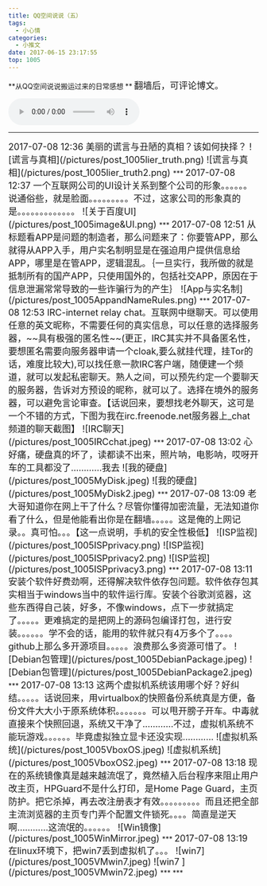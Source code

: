 ```yaml
---
title: QQ空间说说（五）
tags:
  - 小心情
categories:
  - 小推文
date: 2017-06-15 23:17:55
top: 1005
---
```

**从QQ空间说说搬运过来的日常感想 **
<font size=4>
翻墙后，可评论博文。
</font>
<!--more-->

<audio
controls="controls" name="media" style='width:264px' autoplay loop=true>
<source src="/musics/wish.mp3">
</audio>


***
<font size=4>
2017-07-08 12:36
美丽的谎言与丑陋的真相？该如何抉择？
![谎言与真相](/pictures/post_1005lier_truth.png) ![谎言与真相](/pictures/post_1005lier_truth2.png)
</font>
***
<font size=4>
2017-07-08 12:37
一个互联网公司的UI设计关系到整个公司的形象。。。。。。说通俗些，就是脸面。。。。。。。。。不过，这家公司的形象真的是。。。。。。。。。。。。。
![关于百度UI](/pictures/post_1005image&UI.png)
</font>
***
<font size=4>
2017-07-08 12:51
从标题看APP是问题的制造者，那么问题来了：你要管APP，那么就得从APP入手，用户实名制明显是在强迫用户提供信息给APP，哪里是在管APP，逻辑混乱。｛一旦实行，我所做的就是抵制所有的国产APP，只使用国外的，包括社交APP，原因在于信息泄漏常常导致的一些诈骗行为的产生｝
![App与实名制](/pictures/post_1005AppandNameRules.png)
</font>
***
<font size=4>
2017-07-08 12:53
IRC-internet relay chat。互联网中继聊天。可以使用任意的英文昵称，不需要任何的真实信息，可以任意的选择服务器，~~具有极强的匿名性~~(更正，IRC其实并不具备匿名性，要想匿名需要向服务器申请一个cloak,要么就挂代理，挂Tor的话，难度比较大),可以找任意一款IRC客户端，随便建一个频道，就可以发起私密聊天。熟人之间，可以预先约定一个要聊天的服务器，告诉对方预设的昵称，就可以了。选择在境外的服务器，可以避免言论审查。【话说回来，要想找老外聊天，这可是一个不错的方式，下图为我在irc.freenode.net服务器上_chat频道的聊天截图】
![IRC聊天](/pictures/post_1005IRCchat.jpeg)
</font>
***
<font size=4>
2017-07-08 13:02
心好痛，硬盘真的坏了，读都读不出来，照片呐，电影呐，哎呀开车的工具都没了…………我去
![我的硬盘](/pictures/post_1005MyDisk.jpeg) ![我的硬盘](/pictures/post_1005MyDisk2.jpeg)
</font>
***
<font size=4>
2017-07-08 13:09
老大哥知道你在网上干了什么？尽管你懂得加密流量，无法知道你看了什么，但是他能看出你是在翻墙。。。。。这是俺的上网记录。。真可怕。。。【这一点说明，手机的安全性极低】
![ISP监视](/pictures/post_1005ISPprivacy.png) ![ISP监视](/pictures/post_1005ISPprivacy2.png)  ![ISP监视](/pictures/post_1005ISPprivacy3.png)
</font>
***
<font size=4>
2017-07-08 13:11
安装个软件好费劲啊，还得解决软件依存包问题。软件依存包其实相当于windows当中的软件运行库。安装个谷歌浏览器，这些东西得自己装，好多，不像windows，点下一步就搞定了。。。。。更难搞定的是把网上的源码包编译打包，进行安装。。。。。。学不会的话，能用的软件就只有4万多个了。。。。github上那么多开源项目。。。。。浪费那么多资源可惜了。
![Debian包管理](/pictures/post_1005DebianPackage.jpeg) ![Debian包管理](/pictures/post_1005DebianPackage2.jpeg)
</font>
***
<font size=4>
2017-07-08 13:13
这两个虚拟机系统该用哪个好？好纠结。。。。。话说回来，用virtualbox的快照备份系统真是方便，备份文件大大小于原系统体积。。。。。。。可以甩开膀子开车。中毒就直接来个快照回退，系统又干净了…………不过，虚拟机系统不能玩游戏。。。。。。毕竟虚拟独立显卡还没实现…………
![虚拟机系统](/pictures/post_1005VboxOS.jpeg)  ![虚拟机系统](/pictures/post_1005VboxOS2.jpeg)
</font>
***
<font size=4>
2017-07-08 13:18
现在的系统镜像真是越来越流氓了，竟然植入后台程序来阻止用户改主页，HPGuard不是什么打印，是Home Page Guard，主页防护。把它杀掉，再去改注册表才有效。。。。。。。。。而且还把全部主流浏览器的主页专门弄个配置文件锁死。。。。简直是逆天啊…………这流氓的。。。。。。
![Win镜像](/pictures/post_1005WinMirror.jpeg)
</font>
***
<font size=4>
2017-07-08 13:19
在linux环境下，把win7丢到虚拟机了。。。
![win7](/pictures/post_1005VMwin7.jpeg) ![win7
](/pictures/post_1005VMwin72.jpeg)
</font>
***
<font size=4>

</font>
***
